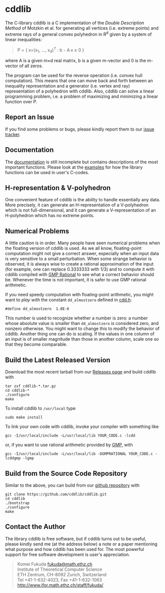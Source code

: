 # cddlib

The C-library cddlib is a C implementation of the *Double Description Method*
of Motzkin et al. for generating all vertices (i.e. extreme points) and extreme
rays of a general convex polyhedron in R<sup>d</sup> given by a system of
linear inequalities:

> P = { x=(x<sub>1</sub>, ..., x<sub>d</sub>)<sup>T</sup> : b - A·x ≥ 0 }

where A is a given m×d real matrix, b is a given m-vector and 0 is the m-vector
of all zeros.

The program can be used for the reverse operation (i.e. convex hull
computation). This means that one can move back and forth between an inequality
representation and a generator (i.e. vertex and ray) representation of a
polyhedron with cddlib. Also, cddlib can solve a linear programming problem,
i.e. a problem of maximizing and minimizing a linear function over P.

## Report an Issue
If you find some problems or bugs, please kindly report them to our [issue
tracker](https://github.com/cddlib/cddlib/issues).

## Documentation
The [documentation](doc/cddlibman.tex) is still incomplete but contains
descriptions of the most important functions. Please look at the
[examples](src/) for how the library functions can be used in user's C-codes.

## H-representation & V-polyhedron
One convenient feature of cddlib is the ability to handle essentially any data.
More precisely, it can generate an H-representation of a V-polyhedron which is
not full-dimensional, and it can generate a V-representation of an H-polyhedron
which has no extreme points.

## Numerical Problems
A little caution is in order. Many people have seen numerical problems when the
floating version of cddlib is used. As we all know, floating-point computation
might not give a correct answer, especially when an input data is very
sensitive to a small perturbation. When some strange behavior is observed, it
is always wise to create a rational approximation of the input (for example,
one can replace 0.3333333 with 1/3) and to compute it with cddlib compiled with
[GMP Rational](https://gmplib.org) to see what a correct behavior should be.
Whenever the time is not important, it is safer to use GMP rational arithmetic.

If you need speedy computation with floating-point arithmetic, you might want
to *play with* the constant `dd_almostzero` defined in [cdd.h](lib-src/cdd.h):

    #define dd_almostzero  1.0E-6

This number is used to recognize whether a number is zero: a number whose
absolute value is smaller than `dd_almostzero` is considered zero, and nonzero
otherwise. You might want to change this to modify the behavior of cddlib.
Another thing one can do is scaling. If the values in one column of an input is
of smaller magnitude than those in another column, scale one so that they
become comparable.

## Build the Latest Released Version

Download the most recent tarball from our [Releases
page](https://github.com/cddlib/cddlib/releases) and build cddlib with

```
tar zxf cddlib-*.tar.gz
cd cddlib-*
./configure
make
```

To install cddlib to `/usr/local` type
```
sudo make install
```

To link your own code with cddlib, invoke your compiler with something like
```
gcc -I/usr/local/include -L/usr/local/lib YOUR_CODE.c -lcdd
```

or, if you want to use rational arithmetic provided by
[GMP](https://gmplib.org), with
```
gcc -I/usr/local/include -L/usr/local/lib -DGMPRATIONAL YOUR_CODE.c -lcddgmp -lgmp
```

## Build from the Source Code Repository

Similar to the above, you can build from our [github repository](https://github.com/cddlib/cddlib) with
```
git clone https://github.com/cddlib/cddlib.git
cd cddlib
./bootstrap
./configure
make
```

## Contact the Author
The library cddlib is free software, but if cddlib turns out to be useful,
please kindly send me (at the address below) a note or a paper mentioning what
purpose and how cddlib has been used for. The most powerful support for free
software development is user's appreciation.

> Komei Fukuda fukuda@math.ethz.ch<br/>
> Institute of Theoretical Computer Science<br/>
> ETH Zentrum, CH-8092 Zurich, Switzerland<br/>
> Tel +41-1-632-4023, Fax +41-1-632-1063<br/>
> http://www.ifor.math.ethz.ch/staff/fukuda/
